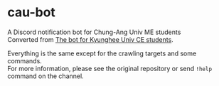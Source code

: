 # cau-bot
A Discord notification bot for Chung-Ang Univ ME students  
Converted from [The bot for Kyunghee Univ CE students](https://github.com/Overnap/khu-bot).

Everything is the same except for the crawling targets and some commands.  
For more information, please see the original repository or send ```!help``` command on the channel.  